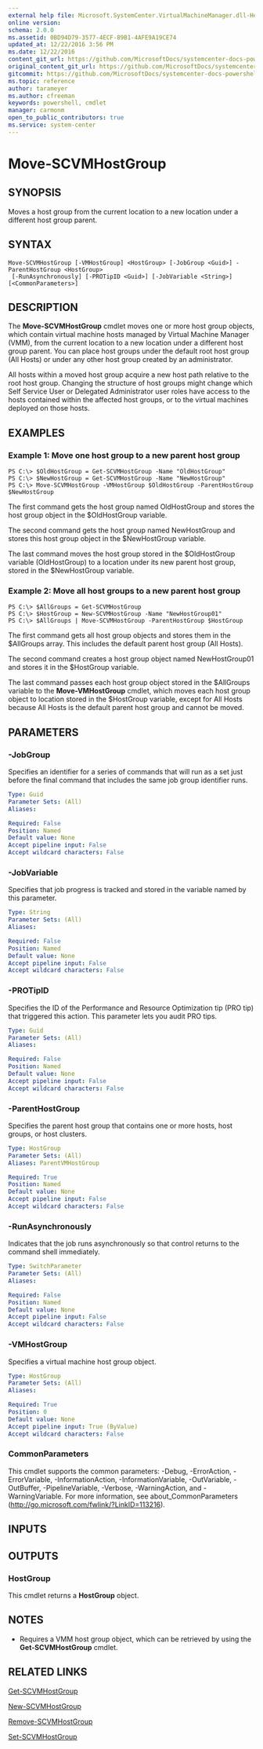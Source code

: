 ```yaml
---
external help file: Microsoft.SystemCenter.VirtualMachineManager.dll-Help.xml
online version: 
schema: 2.0.0
ms.assetid: 0BD94D79-3577-4ECF-89B1-4AFE9A19CE74
updated_at: 12/22/2016 3:56 PM
ms.date: 12/22/2016
content_git_url: https://github.com/MicrosoftDocs/systemcenter-docs-powershell/blob/master/systemcenter-cmdlets/SystemCenter2016/VirtualMachineManager/vlatest/Move-SCVMHostGroup.md
original_content_git_url: https://github.com/MicrosoftDocs/systemcenter-docs-powershell/blob/master/systemcenter-cmdlets/SystemCenter2016/VirtualMachineManager/vlatest/Move-SCVMHostGroup.md
gitcommit: https://github.com/MicrosoftDocs/systemcenter-docs-powershell/blob/96e5647587661652225fbdd2c797cd4d59d542bc/systemcenter-cmdlets/SystemCenter2016/VirtualMachineManager/vlatest/Move-SCVMHostGroup.md
ms.topic: reference
author: tarameyer
ms.author: cfreeman
keywords: powershell, cmdlet
manager: carmonm
open_to_public_contributors: true
ms.service: system-center
---
```


# Move-SCVMHostGroup

## SYNOPSIS
Moves a host group from the current location to a new location under a different host group parent.

## SYNTAX

```
Move-SCVMHostGroup [-VMHostGroup] <HostGroup> [-JobGroup <Guid>] -ParentHostGroup <HostGroup>
 [-RunAsynchronously] [-PROTipID <Guid>] [-JobVariable <String>] [<CommonParameters>]
```

## DESCRIPTION
The **Move-SCVMHostGroup** cmdlet moves one or more host group objects, which contain virtual machine hosts managed by Virtual Machine Manager (VMM), from the current location to a new location under a different host group parent.
You can place host groups under the default root host group (All Hosts) or under any other host group created by an administrator.

All hosts within a moved host group acquire a new host path relative to the root host group.
Changing the structure of host groups might change which Self Service User or Delegated Administrator user roles have access to the hosts contained within the affected host groups, or to the virtual machines deployed on those hosts.

## EXAMPLES

### Example 1: Move one host group to a new parent host group
```
PS C:\> $OldHostGroup = Get-SCVMHostGroup -Name "OldHostGroup"
PS C:\> $NewHostGroup = Get-SCVMHostGroup -Name "NewHostGroup"
PS C:\> Move-SCVMHostGroup -VMHostGroup $OldHostGroup -ParentHostGroup $NewHostGroup
```

The first command gets the host group named OldHostGroup and stores the host group object in the $OldHostGroup variable.

The second command gets the host group named NewHostGroup and stores this host group object in the $NewHostGroup variable.

The last command moves the host group stored in the $OldHostGroup variable (OldHostGroup) to a location under its new parent host group, stored in the $NewHostGroup variable.

### Example 2: Move all host groups to a new parent host group
```
PS C:\> $AllGroups = Get-SCVMHostGroup
PS C:\> $HostGroup = New-SCVMHostGroup -Name "NewHostGroup01" 
PS C:\> $AllGroups | Move-SCVMHostGroup -ParentHostGroup $HostGroup
```

The first command gets all host group objects and stores them in the $AllGroups array.
This includes the default parent host group (All Hosts).

The second command creates a host group object named NewHostGroup01 and stores it in the $HostGroup variable.

The last command passes each host group object stored in the $AllGroups variable to the **Move-VMHostGroup** cmdlet, which moves each host group object to location stored in the $HostGroup variable, except for All Hosts because All Hosts is the default parent host group and cannot be moved.

## PARAMETERS

### -JobGroup
Specifies an identifier for a series of commands that will run as a set just before the final command that includes the same job group identifier runs.

```yaml
Type: Guid
Parameter Sets: (All)
Aliases: 

Required: False
Position: Named
Default value: None
Accept pipeline input: False
Accept wildcard characters: False
```

### -JobVariable
Specifies that job progress is tracked and stored in the variable named by this parameter.

```yaml
Type: String
Parameter Sets: (All)
Aliases: 

Required: False
Position: Named
Default value: None
Accept pipeline input: False
Accept wildcard characters: False
```

### -PROTipID
Specifies the ID of the Performance and Resource Optimization tip (PRO tip) that triggered this action.
This parameter lets you audit PRO tips.

```yaml
Type: Guid
Parameter Sets: (All)
Aliases: 

Required: False
Position: Named
Default value: None
Accept pipeline input: False
Accept wildcard characters: False
```

### -ParentHostGroup
Specifies the parent host group that contains one or more hosts, host groups, or host clusters.

```yaml
Type: HostGroup
Parameter Sets: (All)
Aliases: ParentVMHostGroup

Required: True
Position: Named
Default value: None
Accept pipeline input: False
Accept wildcard characters: False
```

### -RunAsynchronously
Indicates that the job runs asynchronously so that control returns to the command shell immediately.

```yaml
Type: SwitchParameter
Parameter Sets: (All)
Aliases: 

Required: False
Position: Named
Default value: None
Accept pipeline input: False
Accept wildcard characters: False
```

### -VMHostGroup
Specifies a virtual machine host group object.

```yaml
Type: HostGroup
Parameter Sets: (All)
Aliases: 

Required: True
Position: 0
Default value: None
Accept pipeline input: True (ByValue)
Accept wildcard characters: False
```

### CommonParameters
This cmdlet supports the common parameters: -Debug, -ErrorAction, -ErrorVariable, -InformationAction, -InformationVariable, -OutVariable, -OutBuffer, -PipelineVariable, -Verbose, -WarningAction, and -WarningVariable. For more information, see about_CommonParameters (http://go.microsoft.com/fwlink/?LinkID=113216).

## INPUTS

## OUTPUTS

### HostGroup
This cmdlet returns a **HostGroup** object.

## NOTES
* Requires a VMM host group object, which can be retrieved by using the **Get-SCVMHostGroup** cmdlet.

## RELATED LINKS

[Get-SCVMHostGroup](xref:SystemCenter2016/VirtualMachineManager/vlatest/Get-SCVMHostGroup.md)

[New-SCVMHostGroup](xref:SystemCenter2016/VirtualMachineManager/vlatest/New-SCVMHostGroup.md)

[Remove-SCVMHostGroup](xref:SystemCenter2016/VirtualMachineManager/vlatest/Remove-SCVMHostGroup.md)

[Set-SCVMHostGroup](xref:SystemCenter2016/VirtualMachineManager/vlatest/Set-SCVMHostGroup.md)

